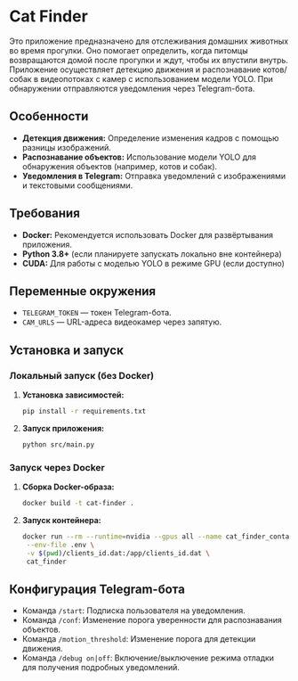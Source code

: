 # Cat Finder

Это приложение предназначено для отслеживания домашних животных во время прогулки. Оно помогает определить, когда питомцы возвращаются домой после прогулки и ждут, чтобы их впустили внутрь. Приложение осуществляет детекцию движения и распознавание котов/собак в видеопотоках с камер с использованием модели YOLO. При обнаружении отправляются уведомления через Telegram-бота.


## Особенности

- **Детекция движения:** Определение изменения кадров с помощью разницы изображений.
- **Распознавание объектов:** Использование модели YOLO для обнаружения объектов (например, котов и собак).
- **Уведомления в Telegram:** Отправка уведомлений с изображениями и текстовыми сообщениями.



## Требования

- **Docker:** Рекомендуется использовать Docker для развёртывания приложения.
- **Python 3.8+** (если планируете запускать локально вне контейнера)
- **CUDA:** Для работы с моделью YOLO в режиме GPU (если доступно)
  
## Переменные окружения

   - `TELEGRAM_TOKEN` — токен Telegram-бота.
   - `CAM_URLS` — URL-адреса видеокамер через запятую.

## Установка и запуск

### Локальный запуск (без Docker)

1. **Установка зависимостей:**

   ```bash
   pip install -r requirements.txt
   ```
  
3. **Запуск приложения:**
   ```bash
   python src/main.py
   ```
### Запуск через Docker

1. **Сборка Docker-образа:**

   ```bash
   docker build -t cat-finder .
   ```

2. **Запуск контейнера:**
   ```bash
   docker run --rm --runtime=nvidia --gpus all --name cat_finder_container \
    --env-file .env \
    -v $(pwd)/clients_id.dat:/app/clients_id.dat \
    cat_finder
   ```

## Конфигурация Telegram-бота
- Команда `/start`: Подписка пользователя на уведомления.
- Команда `/conf`: Изменение порога уверенности для распознавания объектов.
- Команда `/motion_threshold`: Изменение порога для детекции движения.
- Команда `/debug on|off`: Включение/выключение режима отладки для получения подробных уведомлений.
